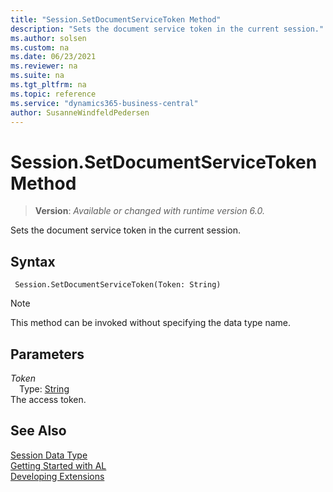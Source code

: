 ```yaml
---
title: "Session.SetDocumentServiceToken Method"
description: "Sets the document service token in the current session."
ms.author: solsen
ms.custom: na
ms.date: 06/23/2021
ms.reviewer: na
ms.suite: na
ms.tgt_pltfrm: na
ms.topic: reference
ms.service: "dynamics365-business-central"
author: SusanneWindfeldPedersen
---
```

[//]: # (START>DO_NOT_EDIT)
[//]: # (IMPORTANT:Do not edit any of the content between here and the END>DO_NOT_EDIT.)
[//]: # (Any modifications should be made in the .xml files in the ModernDev repo.)
# Session.SetDocumentServiceToken Method
> **Version**: _Available or changed with runtime version 6.0._

Sets the document service token in the current session.


## Syntax
```AL
 Session.SetDocumentServiceToken(Token: String)
```
> [!NOTE]
> This method can be invoked without specifying the data type name.
## Parameters
*Token*  
&emsp;Type: [String](../string/string-data-type.md)  
The access token.  



[//]: # (IMPORTANT: END>DO_NOT_EDIT)
## See Also
[Session Data Type](session-data-type.md)  
[Getting Started with AL](../../devenv-get-started.md)  
[Developing Extensions](../../devenv-dev-overview.md)